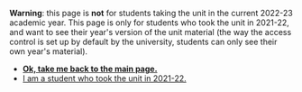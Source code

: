 **Warning**: this page is **not** for students taking the unit in the current  2022-23 academic year. This page is only for students who took the unit in 2021-22, and want to see their year's version of the unit material (the way the access control is set up by default by the university, students can only see their own year's material).

  - [**Ok, take me back to the main page.**](index.md)
  - [I am a student who took the unit in 2021-22.](https://github.com/cs-uob/COMS10014/blob/final-2021-2022/docs/materials.md)